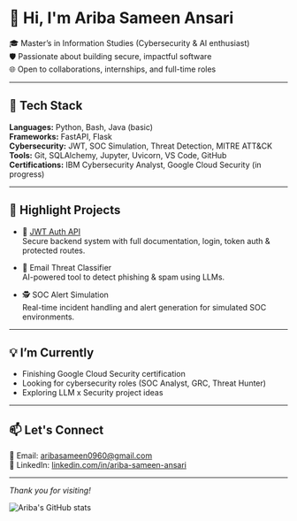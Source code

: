 # 👋 Hi, I'm Ariba Sameen Ansari

🎓 Master’s in Information Studies (Cybersecurity & AI enthusiast)  
🛡️ Passionate about building secure, impactful software  
🌐 Open to collaborations, internships, and full-time roles

---

## 🔧 Tech Stack

**Languages:** Python, Bash, Java (basic)  
**Frameworks:** FastAPI, Flask  
**Cybersecurity:** JWT, SOC Simulation, Threat Detection, MITRE ATT&CK  
**Tools:** Git, SQLAlchemy, Jupyter, Uvicorn, VS Code, GitHub  
**Certifications:** IBM Cybersecurity Analyst, Google Cloud Security (in progress)

---

## 📌 Highlight Projects

- 🔐 [JWT Auth API](https://github.com/Ariba-Sameen-Ansari/jwt_auth_api)  
  Secure backend system with full documentation, login, token auth & protected routes.

- 📧 Email Threat Classifier  
  AI-powered tool to detect phishing & spam using LLMs.

- 🕵️ SOC Alert Simulation  
  Real-time incident handling and alert generation for simulated SOC environments.

---

## 💡 I’m Currently

- Finishing Google Cloud Security certification
- Looking for cybersecurity roles (SOC Analyst, GRC, Threat Hunter)
- Exploring LLM x Security project ideas

---

## 📫 Let's Connect

📧 Email: aribasameen0960@gmail.com  
💼 LinkedIn: [linkedin.com/in/ariba-sameen-ansari](https://linkedin.com/in/ariba-sameen-ansari)

---
*Thank you for visiting!*

![Ariba's GitHub stats](https://github-readme-stats.vercel.app/api?username=Ariba-Sameen-Ansari&show_icons=true&theme=default)

